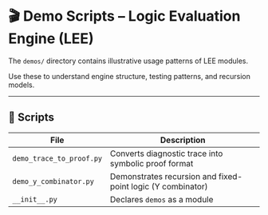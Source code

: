 
# 🎬 Demo Scripts – Logic Evaluation Engine (LEE)

The `demos/` directory contains illustrative usage patterns of LEE modules.

Use these to understand engine structure, testing patterns, and recursion models.

---

## 📘 Scripts

| File                    | Description |
|--------------------------|-------------|
| `demo_trace_to_proof.py` | Converts diagnostic trace into symbolic proof format |
| `demo_y_combinator.py`   | Demonstrates recursion and fixed-point logic (Y combinator) |
| `__init__.py`            | Declares `demos` as a module |
